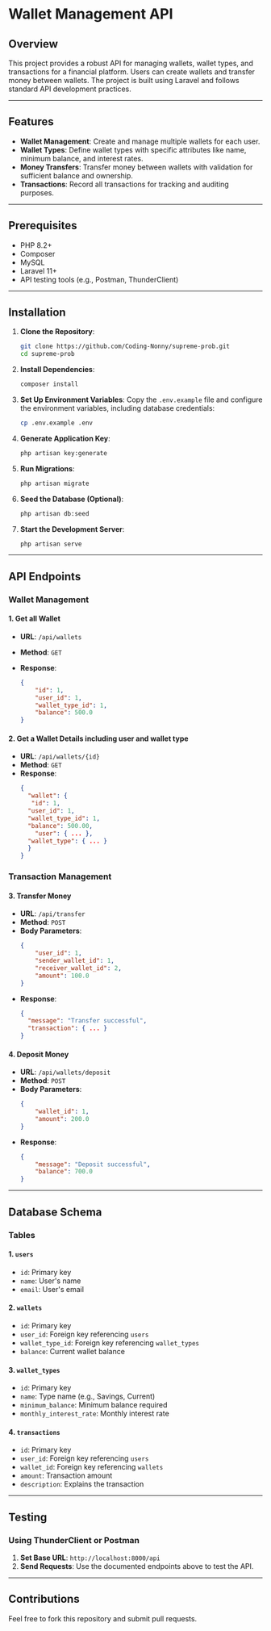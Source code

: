 # Wallet Management API

## Overview

This project provides a robust API for managing wallets, wallet types, and transactions for a financial platform. Users can create wallets and transfer money between wallets. The project is built using Laravel and follows standard API development practices.

---

## Features

-   **Wallet Management**: Create and manage multiple wallets for each user.
-   **Wallet Types**: Define wallet types with specific attributes like name, minimum balance, and interest rates.
-   **Money Transfers**: Transfer money between wallets with validation for sufficient balance and ownership.
-   **Transactions**: Record all transactions for tracking and auditing purposes.

---

## Prerequisites

-   PHP 8.2+
-   Composer
-   MySQL
-   Laravel 11+
-   API testing tools (e.g., Postman, ThunderClient)

---

## Installation

1. **Clone the Repository**:

    ```bash
    git clone https://github.com/Coding-Nonny/supreme-prob.git
    cd supreme-prob
    ```

2. **Install Dependencies**:

    ```bash
    composer install
    ```

3. **Set Up Environment Variables**:
   Copy the `.env.example` file and configure the environment variables, including database credentials:

    ```bash
    cp .env.example .env
    ```

4. **Generate Application Key**:

    ```bash
    php artisan key:generate
    ```

5. **Run Migrations**:

    ```bash
    php artisan migrate
    ```

6. **Seed the Database (Optional)**:

    ```bash
    php artisan db:seed
    ```

7. **Start the Development Server**:
    ```bash
    php artisan serve
    ```

---

## API Endpoints

### **Wallet Management**

#### 1. Get all Wallet

-   **URL**: `/api/wallets`
-   **Method**: `GET`

-   **Response**:
    ```json
    {
        "id": 1,
        "user_id": 1,
        "wallet_type_id": 1,
        "balance": 500.0
    }
    ```

#### 2. Get a Wallet Details including user and wallet type

-   **URL**: `/api/wallets/{id}`
-   **Method**: `GET`
-   **Response**:
    ```json
    {
      "wallet": {
       "id": 1,
      "user_id": 1,
      "wallet_type_id": 1,
      "balance": 500.00,
    	"user": { ... },
      "wallet_type": { ... }
      }
    }
    ```

### **Transaction Management**

#### 3. Transfer Money

-   **URL**: `/api/transfer`
-   **Method**: `POST`
-   **Body Parameters**:
    ```json
    {
        "user_id": 1,
        "sender_wallet_id": 1,
        "receiver_wallet_id": 2,
        "amount": 100.0
    }
    ```
-   **Response**:
    ```json
    {
      "message": "Transfer successful",
      "transaction": { ... }
    }
    ```

#### 4. Deposit Money

-   **URL**: `/api/wallets/deposit`
-   **Method**: `POST`
-   **Body Parameters**:
    ```json
    {
        "wallet_id": 1,
        "amount": 200.0
    }
    ```
-   **Response**:
    ```json
    {
        "message": "Deposit successful",
        "balance": 700.0
    }
    ```

---

## Database Schema

### **Tables**

#### 1. `users`

-   `id`: Primary key
-   `name`: User's name
-   `email`: User's email

#### 2. `wallets`

-   `id`: Primary key
-   `user_id`: Foreign key referencing `users`
-   `wallet_type_id`: Foreign key referencing `wallet_types`
-   `balance`: Current wallet balance

#### 3. `wallet_types`

-   `id`: Primary key
-   `name`: Type name (e.g., Savings, Current)
-   `minimum_balance`: Minimum balance required
-   `monthly_interest_rate`: Monthly interest rate

#### 4. `transactions`

-   `id`: Primary key
-   `user_id`: Foreign key referencing `users`
-   `wallet_id`: Foreign key referencing `wallets`
-   `amount`: Transaction amount
-   `description`: Explains the transaction

---

## Testing

### **Using ThunderClient or Postman**

1. **Set Base URL**: `http://localhost:8000/api`
2. **Send Requests**: Use the documented endpoints above to test the API.

---

## Contributions

Feel free to fork this repository and submit pull requests.
